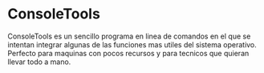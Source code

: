 # ConsoleTools

ConsoleTools es un sencillo programa en linea de comandos en el que se intentan integrar algunas de las funciones
mas utiles del sistema operativo.
Perfecto para maquinas con pocos recursos y para tecnicos que quieran llevar todo a mano.
